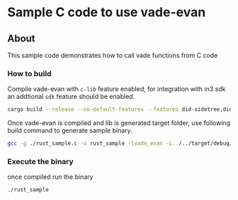 # Sample C code to use vade-evan

## About

This sample code demonstrates how to call vade functions from C code


### How to build

Compile vade-evan with `c-lib` feature enabled, for integration with in3 sdk an addtional `sdk` feature should be enabled.

```sh
cargo build --release --no-default-features --features did-sidetree,did-write,didcomm,portable,vc-zkp,c-lib,sdk
```

Once vade-evan is compiled and lib is generated target folder, use following build command to generate sample binary.

```sh
gcc -g ./rust_sample.c -o rust_sample -lvade_evan -L../../target/debug/
```

### Execute the binary

once compiled run the binary

```sh
./rust_sample
```